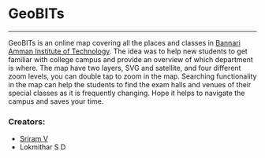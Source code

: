 # GeoBITs

---

GeoBITs is an online map covering all the places and classes in [Bannari Amman Institute of Technology](https://bitsathy.ac.in). The idea was to help new students to get familiar with college campus and provide an overview of which department is where. The map have two layers, SVG and satellite, and four different zoom levels, you can double tap to zoom in the map. Searching functionality in the map can help the students to find the exam halls and venues of their special classes as it is frequently changing. Hope it helps to navigate the campus and saves your time.

### Creators:
- [Sriram V](https://github.com/ruby-ist)
- Lokmithar S D
